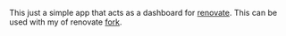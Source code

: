 This just a simple app that acts as a dashboard for [renovate](https://github.com/renovatebot/renovate). This can be used with my of renovate [fork](https://github.com/Hunsu/renovate/commit/186237b21113722709e2d8a745fe68194491e23e).